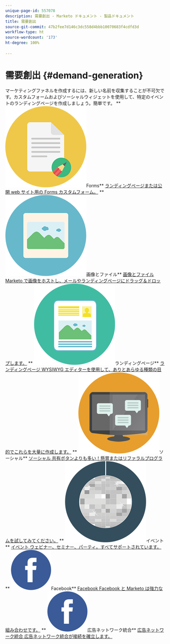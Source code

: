 ```yaml
---
unique-page-id: 557078
description: 需要創出 - Marketo ドキュメント - 製品ドキュメント
title: 需要創出
source-git-commit: 47b2fee7d146c3dc558d4bbb10070683f4cdfd3d
workflow-type: ht
source-wordcount: '173'
ht-degree: 100%

---
```



# 需要創出 {#demand-generation}

マーケティングファネルを作成するには、新しい名前を収集することが不可欠です。カスタムフォームおよびソーシャルウィジェットを使用して、特定のイベントのランディングページを作成しましょう。簡単です。
** ![Forms](assets/documents-bookmarks-16.png)Forms** [ランディングページまたは公開 web サイト用の Forms カスタムフォーム。](https://docs.marketo.com/display/DOCS/Forms)     ** ![画像とファイル](assets/graphic-design-tools-06.png)画像とファイル** [画像とファイル Marketo で画像をホストし、メールやランディングページにドラッグ＆ドロップします。](https://docs.marketo.com/display/DOCS/Images+and+Files)     ** ![ランディングページ](assets/office-artboard-80.png)ランディングページ** [ランディングページ WYSIWYG エディターを使用して、ありとあらゆる種類の目的でこれらを大量に作成します。](https://docs.marketo.com/pages/viewpage.action?pageId=2359689)     ** ![ソーシャル](assets/chat-messages-18.png)ソーシャル** [ソーシャル 共有ボタンよりも多い！懸賞またはリファラルプログラムを試してみてください。](https://docs.marketo.com/display/DOCS/Social)     ** ![イベント](assets/party-10.png)イベント** [イベント ウェビナー、セミナー、パーティ。すべてサポートされています。](https://docs.marketo.com/pages/viewpage.action?pageId=2949755)     ** ![Facebook](assets/facebook-icon.png)Facebook** [Facebook Facebook と Marketo は強力な組み合わせです。](https://docs.marketo.com/display/DOCS/Facebook)     ** ![広告ネットワーク統合](assets/facebook-icon.png)広告ネットワーク統合** [広告ネットワーク統合 広告ネットワーク統合が接続を確立します。](https://docs.marketo.com/display/DOCS/Ad+Network+Integrations)